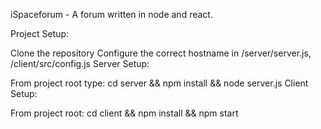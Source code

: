 iSpaceforum - A forum written in node and react.

Project Setup:

Clone the repository
Configure the correct hostname in /server/server.js, /client/src/config.js
Server Setup:

From project root type: cd server && npm install && node server.js
Client Setup:

From project root: cd client && npm install && npm start
